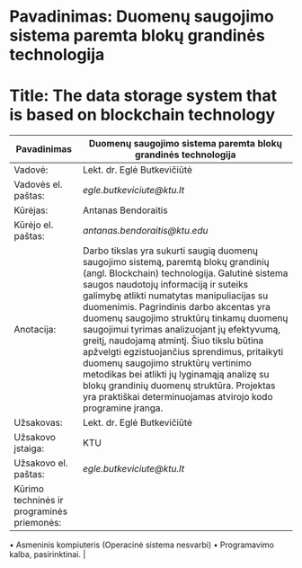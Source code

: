 # Pavadinimas: Duomenų saugojimo sistema paremta blokų grandinės technologija
# Title: The data storage system that is based on blockchain technology

| Pavadinimas  | Duomenų saugojimo sistema paremta blokų grandinės technologija |
| ------------- | ------------- |
| Vadovė:  | Lekt. dr. Eglė Butkevičiūtė  |
| Vadovės el. paštas:  | _egle.butkeviciute@ktu.lt_  |
| Kūrėjas: |	Antanas Bendoraitis |
| Kūrėjo el. paštas: |	_antanas.bendoraitis@ktu.edu_ |
| Anotacija: |	Darbo tikslas yra sukurti saugią duomenų saugojimo sistemą, paremtą blokų grandinių (angl. Blockchain) technologija. Galutinė sistema saugos naudotojų informaciją ir suteiks galimybę atlikti numatytas manipuliacijas su duomenimis. Pagrindinis darbo akcentas yra duomenų saugojimo struktūrų tinkamų duomenų saugojimui tyrimas analizuojant jų efektyvumą, greitį, naudojamą atmintį. Šiuo tikslu būtina apžvelgti egzistuojančius sprendimus, pritaikyti duomenų saugojimo struktūrų vertinimo metodikas bei atlikti jų lyginamąją analizę su blokų grandinių duomenų struktūra. Projektas yra praktiškai determinuojamas atvirojo kodo programine įranga.
| Užsakovas: |	Lekt. dr. Eglė Butkevičiūtė |
| Užsakovo įstaiga: |	KTU |
| Užsakovo el. paštas: |	_egle.butkeviciute@ktu.lt_ |
| Kūrimo techninės ir programinės priemonės: | 
  •	Asmeninis kompiuteris (Operacinė sistema nesvarbi) 
  •	Programavimo kalba, pasirinktinai. |
